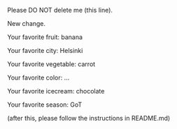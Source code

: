 Please DO NOT delete me (this line).

New change.


Your favorite fruit: banana

Your favorite city: Helsinki

Your favorite vegetable: carrot 

Your favorite color: ...

Your favorite icecream: chocolate

Your favorite season: GoT


(after this, please follow the instructions in README.md)
